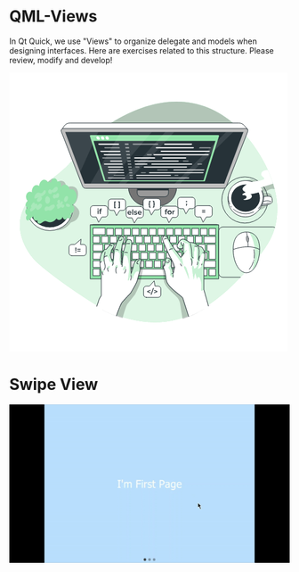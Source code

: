 # QML-Views

In Qt Quick, we use "Views" to organize delegate and models when designing interfaces. Here are exercises related to this structure. Please review, modify and develop!

![](Code.gif)

# Swipe View

![](swipe-view.gif)

